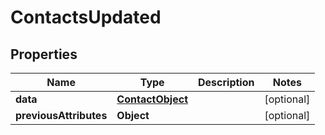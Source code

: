 # ContactsUpdated

## Properties
Name | Type | Description | Notes
------------ | ------------- | ------------- | -------------
**data** | [**ContactObject**](ContactObject.md) |  |  [optional]
**previousAttributes** | **Object** |  |  [optional]
